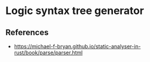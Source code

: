 # Logic syntax tree generator

## References

- <https://michael-f-bryan.github.io/static-analyser-in-rust/book/parse/parser.html>
